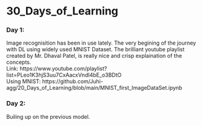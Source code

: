 # 30_Days_of_Learning

<h3>Day 1:</h3>
Image recognisition has been in use lately. The very begining of the journey with DL using widely used MNIST Dataset. The brilliant youtube playlist created by Mr. Dhaval Patel, is really nice and crisp explaination of the concepts. <br>
Link: https://www.youtube.com/playlist?list=PLeo1K3hjS3uu7CxAacxVndI4bE_o3BDtO <br>
Using MNIST: https://github.com/Juhi-agg/20_Days_of_Learning/blob/main/MNIST_first_ImageDataSet.ipynb

<h3>Day 2:</h3>
Builing up on the previous model.


